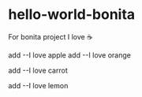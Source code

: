 # hello-world-bonita
For bonita project
I love ☕

add --I love apple
add --I love orange

add --I love carrot

add --I love lemon